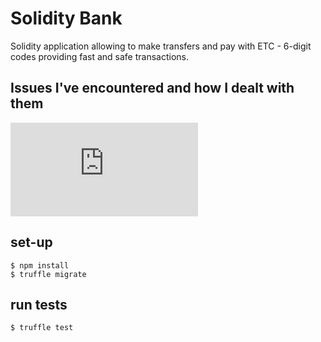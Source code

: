 # Solidity Bank

Solidity application allowing to make transfers and pay with ETC - 6-digit codes providing fast and safe transactions.

## Issues I've encountered and how I dealt with them

![Issues](https://github.com/mtw-programmer/solidity-bank/blob/main/readme/issues.txt?raw=true)

## set-up

```
$ npm install
$ truffle migrate
```

## run tests

```
$ truffle test
```
